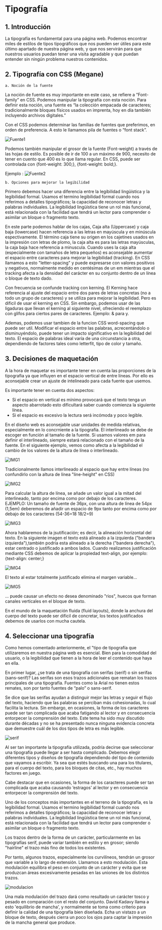 
# Tipografía

## 1. Introducción

La tipografía es fundamental para una página web. Podemos encontrar miles de estilos de tipos tipográficos que nos pueden ser útiles para este último apartado de nuestra página web, y que nos servirán para que nuestros usuarios puedan tener una visita agradable y que puedan entender sin ningún problema nuestros contenidos. 

## 2. Tipografía con CSS (Megane)
	a. Noción de la fuente

La noción de fuente es muy importante en este caso, se refiere a “Font-family” en CSS. Podemos manipular la tipografía con esta noción. Para definir esta noción, una fuente es “la colección empacada de caracteres; tradicionalmente bloques físicos usados en imprenta, hoy en día también incluyendo archivos digitales.”

Con el CSS podemos determinar las familias de fuentes que preferimos, en orden de preferencia. A esto le llamamos pila de fuentes o “font stack”.

![Fuente1](imagenes/Fuente1.png)

Podemos también manipular el grosor de la fuente (Font-weight) a través de las hojas de estilo. Es posible de ir de 100 a un máximo de 900, necesito de tener en cuento que 400 es lo que llama regular. En CSS, puede ser controlada con {font-weight: 300;}, {font-weight: bold;}. 

Ejemplo : 
![Fuente2](imagenes/Fuente2.png)

	b. Opciones para mejorar la legibilidad

Primero debemos hacer una diferencia entre la legibilidad lingüística y la legibilidad formal. Usamos el termino legibilidad formal cuando nos referimos a detalles tipográficos; la capacidad de reconocer letras y palabras individuales. La legibilidad lingüística tiene un rol más funcional, está relacionada con la facilidad que tendrá un lector para comprender o asimilar un bloque o fragmento texto.

En este parte podemos hablar de los cajas, Caja alta (Uppercase) y caja baja (lowercase) hacen referencia a las letras en mayúscula y en minúscula espectivamente. El término caja tiene su origen en los cajetines usados en la impresión con letras de plomo, la caja alta es para las letras mayúsculas, la caja baja hace referencia a minuscula. Cuando uses la caja alta (especialmente con tamaños de letra pequeños) es aconsejable aumentar el espacio entre caracteres para mejorar la legibilidad (tracking). En CSS llamamos a esto "letter-spacing" y puede expresarse con valores positivos y negativos, normalmente medido en centésimas de un em mientras que el tracking afecta a la densidad del carácter en su conjunto dentro de un línea o bloque de texto dado.

Con frecuencia se confunde tracking con kerning. El Kerning hace referencia al ajuste del espacio entre dos pares de letras concretas (no a todo un grupo de caracteres) y se utiliza para mejorar la legibilidad. Pero es dificil de usar el kerning en CSS. Sin embargo, podemos usar de las ligaduras que llevan el kerning al siguiente nivel, ofreciendo el reemplazo con glifos para ciertos pares de caracteres. Ejemplo: & para y.

Ademas, podemos usar tambien de la funcion CSS word-spacing que puede ser util. Modificar el espacio entre las palabras, acrecentándolo o disminuyéndolo, puede tener un impacto significativo en la legibilidad del texto. El espacio de palabras ideal varía de una circunstancia a otra, dependiendo de factores tales como letterfit, tipo de color y tamaño. 

## 3. Decisiones de maquetación 

A la hora de maquetar es importante tener en cuenta las proporciones de la tipografia ya que influyen en el espacio vertical de entre líneas. Por ello es aconsejable crear un ajuste de intelineado para cada fuente que usemos. 

Es importante tener en cuenta dos aspectos: 
- Si el espacio en vertical es mínimo provocará que el texto tenga un aspecto abarrotado esto dificultará saber cuando comienza la siguiente línea. 
- Si el espacio es excesivo la lectura será incómoda y poco legible.

En el diseño web es aconsejable usar unidades de medida relativas, especialmente en lo concrniente a la tipografía. El interlineado se debe de escoger en función al tamaño de la fuente. Si usamos valores em para definir el interlineado, siempre estará relacionado con el tamaño de la fuente. En el siguiente ejemplo, vemos como afecta a la legibilidad el cambio de los valores de la altura de línea o interlineado. 

![IMG1](imagenes/img1.png)

Tradicionalmente llamos interlineado al espacio que hay entre líneas (no confundirlo con la altura de línea "line-height" en CSS)

![IMG2](imagenes/img2.png)

Para calcular la altura de línea, se añade un valor igual a la mitad del interlineado, tanto por encima como por debajo de los caracteres. EJEMPLO: Un tamaño de fuente de 36px, con una altura de línea de 54px (1,5em) deberemos de añadir un espacio de 9px tanto por encima como por debajo de los caracteres (54-36=18 18/2=9)

![IMG3](imagenes/img3.png)

Ahora hablaremos de la jsutificación; es decir, la alineación horizontal del texto. En la siguiente imagen el texto está alineado a la izquierda ("bandera izquierda"),también podría esta alineado a la derecha ("bandera derecha"), estar centrado o justificado a ambos lados. Cuando realizamos justificación mediante CSS debemos de aplicar la propiedad text-align, por ejemplo: {text-align: center;}

![IMG4](imagenes/img4.png)

El texto al estar totalmente justificado elimina el margen variable...

![IMG5](imagenes/img5.png)

... puede causar un efecto no desea denominado "rios", huecos que forman canales verticales en el bloque de texto.

En el mundo de la maquetación fluida (fluid layouts), donde la anchura del cuerpo del texto puede ser dificil de concretar, los textos justificados debemos de usarlos con mucha cautela. 

## 4. Seleccionar una tipografía

Como hemos comentado anteriormente, el "tipo de tipografía que utilizaremos en nuestra página web es esencial. Bien para la comodidad del usuario, o la legibilidad que tienen a la hora de leer el contenido que haya en ella. 

En primer lugar, ¿se trata de una tipografía con serifas (serif) o sin serifas (sans-serif)? Las serifas son esos trazos adicionales que rematan los trazos principales de una tipografía. Fuentes como la Arial no tienen estos remates, son por tanto fuentes de “palo” o sans-serif.

Se dice que las serifas ayudan a distinguir mejor las letras y seguir el flujo del texto, haciendo que las palabras se perciban más cohesionadas, lo cual facilita la lectura. Sin embargo, en ocasiones, la forma de los caracteres puede ser tan complicada que acaba fatigando al lector y en consecuencia entorpecer la comprensión del texto. Este tema ha sido muy discutido durante décadas y no se ha presentado nunca ninguna evidencia concreta que demuestre cuál de los dos tipos de letra es más legible.

![serif](imagenes/serif.png)

Al ser tan importante la tipografía utilizada, podría decirse que seleccionar una tipografía puede llegar a ser hasta complicado. Debemos elegir diferentes tipos y diseños de tipografía dependiendo del tipo de contenido que vayamos a escribir. Ya sea que estés buscando una para los titulares, para el cuerpo del texto, para los bloques de citas, etc., hay muchos factores en juego.

Cabe destacar que en ocasiones, la forma de los caracteres puede ser tan complicada que acaba causando ‘estragos’ al lector y en consecuencia entorpecer la comprensión del texto. 

Uno de los conceptos más importantes en el terreno de la tipografía, es la legibilidad formal. Usamos el termino legibilidad formal cuando nos referimos a detalles tipográficos; la capacidad de reconocer letras y palabras individuales. La legibilidad lingüística tiene un rol más funcional, está relacionada con la facilidad que tendrá un lector para comprender o asimilar un bloque o fragmento texto.

Los trazos dentro de la forma de un carácter, particularmente en las tipografías serif, puede variar también en estilo y en grosor; siendo "hairline" el trazo más fino de todos los existentes.

Por tanto, algunos trazos, especialmente los curvilíneos, tendrán un grosor que variable a lo largo de extensión. Llamamos a esto modulación. Esta modulación equilibra el peso en conjunto de un carácter y evita que se produzcan áreas excesivamente pesadas en las uniones de los distintos trazos.

![modulacion](imagenes/modulacion.png)

Una mala modulación del trazo dará como resultado un carácter tosco y pesado en comparación con el resto del conjunto. David Kadavy llama a esto 'equilibrio de mancha', y normalmente se toma como criterio para definir la calidad de una tipografía bien diseñada. Echa un vistazo a un bloque de texto, después cierra un poco los ojos para captar la impresión de la mancha general que produce.